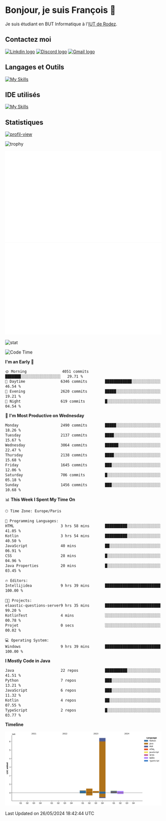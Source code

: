 # Bonjour, je suis François 👋

Je suis étudiant en BUT Informatique à l'[IUT de Rodez](https://iut-rodez.fr).

## Contactez moi

<p>
<a href="https://www.linkedin.com/in/fran%C3%A7ois-de-saint-palais-00985327a/" target="blank"><img src="https://img.shields.io/badge/LinkedIn-0077B5?style=for-the-badge&logo=linkedin&logoColor=white" alt="Linkdin logo"/></a>
<a href="https://discord.gg/francis389" target="blank"><img src="https://img.shields.io/badge/Discord-7289DA?style=for-the-badge&logo=discord&logoColor=white" alt="Discord logo" /></a>
<a href="mailto:francois-sp@gmx.fr" target="blank"><img src="https://img.shields.io/badge/Gmail-D14836?style=for-the-badge&logo=gmail&logoColor=white" alt="Gmail logo"/></a> 
</p>

## Langages et Outils

[![My Skills](https://skillicons.dev/icons?i=java,py,kotlin,spring,git,html,css,sass,svelte,vue,angular,react,bootstrap,ts,jquery,js,php,mysql,sqlite,grafana,linux,windows,figma,postman)](https://skillicons.dev)

## IDE utilisés

[![My Skills](https://skillicons.dev/icons?i=idea,phpstorm,pycharm,androidstudio,vscode,webstorm,eclipse)](https://skillicons.dev)

## Statistiques

[![profil-view](https://komarev.com/ghpvc/?username=francois389&label=Profile%20views&color=0e75b6&style=flat)](https://github.com/ryo-ma/github-profile-trophy)

![trophy](https://github-profile-trophy.vercel.app/?username=Francois389&theme=onedark&column=-1)

![top-lang](https://raw.githubusercontent.com/Francois389/github-stat/master/generated/languages.svg#gh-dark-mode-only)
![](https://raw.githubusercontent.com/Francois389/github-stat/master/generated/overview.svg#gh-dark-mode-only)

![stat](https://github-readme-stats.vercel.app/api?username=francois389&show_icons=true&locale=fr&theme=onedark)

<!--START_SECTION:waka-->
![Code Time](http://img.shields.io/badge/Code%20Time-239%20hrs%2049%20mins-blue)

**I'm an Early 🐤** 

```text
🌞 Morning                4051 commits        ███████░░░░░░░░░░░░░░░░░░   29.71 % 
🌆 Daytime                6346 commits        ████████████░░░░░░░░░░░░░   46.54 % 
🌃 Evening                2620 commits        █████░░░░░░░░░░░░░░░░░░░░   19.21 % 
🌙 Night                  619 commits         █░░░░░░░░░░░░░░░░░░░░░░░░   04.54 % 
```
📅 **I'm Most Productive on Wednesday** 

```text
Monday                   2490 commits        █████░░░░░░░░░░░░░░░░░░░░   18.26 % 
Tuesday                  2137 commits        ████░░░░░░░░░░░░░░░░░░░░░   15.67 % 
Wednesday                3064 commits        ██████░░░░░░░░░░░░░░░░░░░   22.47 % 
Thursday                 2138 commits        ████░░░░░░░░░░░░░░░░░░░░░   15.68 % 
Friday                   1645 commits        ███░░░░░░░░░░░░░░░░░░░░░░   12.06 % 
Saturday                 706 commits         █░░░░░░░░░░░░░░░░░░░░░░░░   05.18 % 
Sunday                   1456 commits        ███░░░░░░░░░░░░░░░░░░░░░░   10.68 % 
```


📊 **This Week I Spent My Time On** 

```text
🕑︎ Time Zone: Europe/Paris

💬 Programming Languages: 
HTML                     3 hrs 58 mins       ██████████░░░░░░░░░░░░░░░   41.05 % 
Kotlin                   3 hrs 54 mins       ██████████░░░░░░░░░░░░░░░   40.50 % 
JavaScript               40 mins             ██░░░░░░░░░░░░░░░░░░░░░░░   06.91 % 
CSS                      28 mins             █░░░░░░░░░░░░░░░░░░░░░░░░   04.96 % 
Java Properties          20 mins             █░░░░░░░░░░░░░░░░░░░░░░░░   03.45 % 

🔥 Editors: 
Intellijidea             9 hrs 39 mins       █████████████████████████   100.00 % 

🐱‍💻 Projects: 
elaastic-questions-server9 hrs 35 mins       █████████████████████████   99.20 % 
KotlinTest               4 mins              ░░░░░░░░░░░░░░░░░░░░░░░░░   00.78 % 
Projet                   0 secs              ░░░░░░░░░░░░░░░░░░░░░░░░░   00.02 % 

💻 Operating System: 
Windows                  9 hrs 39 mins       █████████████████████████   100.00 % 
```

**I Mostly Code in Java** 

```text
Java                     22 repos            ██████████░░░░░░░░░░░░░░░   41.51 % 
Python                   7 repos             ███░░░░░░░░░░░░░░░░░░░░░░   13.21 % 
JavaScript               6 repos             ███░░░░░░░░░░░░░░░░░░░░░░   11.32 % 
Kotlin                   4 repos             ██░░░░░░░░░░░░░░░░░░░░░░░   07.55 % 
TypeScript               2 repos             █░░░░░░░░░░░░░░░░░░░░░░░░   03.77 % 
```



**Timeline**

![Lines of Code chart](https://raw.githubusercontent.com/Francois389/Francois389/main/assets/bar_graph.png)


 Last Updated on 26/05/2024 18:42:44 UTC
<!--END_SECTION:waka-->
